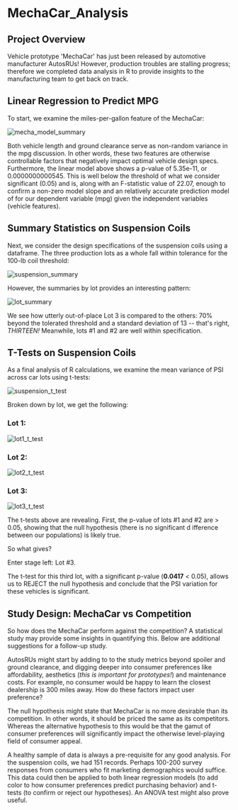 # MechaCar_Analysis
## Project Overview
Vehicle prototype 'MechaCar' has just been released by automotive manufacturer AutosRUs! However, production troubles are stalling progress; therefore we completed data analysis in R to provide insights to the manufacturing team to get back on track.

## Linear Regression to Predict MPG

To start, we examine the miles-per-gallon feature of the MechaCar: 

![mecha_model_summary](https://user-images.githubusercontent.com/87148145/169380079-182ebd7d-fe2c-4414-b4ed-6f87c97f6168.JPG)

Both vehicle length and ground clearance serve as non-random variance in the mpg discussion. In other words, these two features are otherwise controllable factors that negatively impact optimal vehicle design specs. Furthermore, the linear model above shows a p-value of 5.35e-11, or 0.0000000000545. This is well below the threshold of what we consider significant (0.05) and is, along with an F-statistic value of 22.07, enough to confirm a non-zero model slope and an relatively accurate prediction model of for our dependent variable (mpg) given the independent variables (vehicle features). 

## Summary Statistics on Suspension Coils

Next, we consider the design specifications of the suspension coils using a dataframe. The three production lots as a whole fall within tolerance for the 100-lb coil threshold:

![suspension_summary](https://user-images.githubusercontent.com/87148145/169381777-a43b0cb0-7de2-40e0-a7a6-0a984e6d6682.JPG)

However, the summaries by lot provides an interesting pattern:

![lot_summary](https://user-images.githubusercontent.com/87148145/169436819-1815e088-b9d1-40f8-9163-5379b70c6a0a.JPG)

We see how utterly out-of-place Lot 3 is compared to the others: 70% beyond the tolerated threshold and a standard deviation of 13 -- that's right, <em>THIRTEEN!</em> Meanwhile, lots #1 and #2 are well within specification. 

## T-Tests on Suspension Coils

As a final analysis of R calculations, we examine the mean variance of PSI across car lots using t-tests: 

![suspension_t_test](https://user-images.githubusercontent.com/87148145/169381794-c7b953a7-961a-4035-b198-5f80dde38964.JPG)

Broken down by lot, we get the following:

### <strong>Lot 1: </strong>

![lot1_t_test](https://user-images.githubusercontent.com/87148145/169445453-7408e18c-f01e-4f50-874f-2cc9e1376d1d.JPG)

### <strong>Lot 2:</strong>

![lot2_t_test](https://user-images.githubusercontent.com/87148145/169445471-808665ca-05c8-42be-ad1c-55fa177beb85.JPG)

### <strong>Lot 3:</strong>

![lot3_t_test](https://user-images.githubusercontent.com/87148145/169445479-9d4259f0-8456-4138-be20-13d20228aedb.JPG)

The t-tests above are revealing. First, the p-value of lots #1 and #2 are > 0.05, showing that the null hypothesis (there is no significant d ifference between our populations) is likely true. 

So what gives?

Enter stage left: Lot #3. 

The t-test for this third lot, with a significant p-value (**0.0417** < 0.05), allows us to REJECT the null hypothesis and conclude that the PSI variation for these vehicles is significant. 

## Study Design: MechaCar vs Competition
So how does the MechaCar perform against the competition? A statistical study may provide some insights in quantifying this. Below are additional suggestions for a follow-up study.

AutosRUs might start by adding to to the study metrics beyond spoiler and ground clearance, and digging deeper into consumer preferences like affordability, aesthetics (*this is important for prototypes!*) and maintenance costs. For example, no consumer would be happy to learn the closest dealership is 300 miles away. How do these factors impact user preference?

The null hypothesis might state that MechaCar is no more desirable than its competition. In other words, it should be priced the same as its competitors. Whereas the alternative hypothesis to this would be that the gamut of consumer preferences will significantly impact the otherwise level-playing field of consumer appeal. 

A healthy sample of data is always a pre-requisite for any good analysis. For the suspension coils, we had 151 records. Perhaps 100-200 survey responses from consumers who fit marketing demographics would suffice. This data could then be applied to both linear regression models (to add color to how consumer preferences predict purchasing behavior) and t-tests (to confirm or reject our hypotheses). An ANOVA test might also prove useful. 